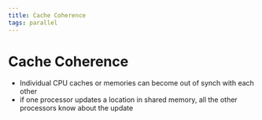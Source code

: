 ```yaml
---
title: Cache Coherence
tags: parallel 
---
```


# Cache Coherence
- Individual CPU caches or memories can become out of synch with each other
- if one processor updates a location in shared memory, all the other processors know about the update
































































